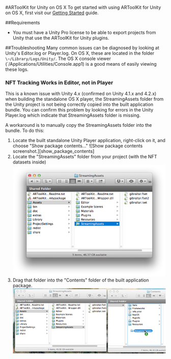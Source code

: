 #ARToolKit for Unity on OS X
To get started with using ARToolKit for Unity on OS X, first visit our [Getting Started][unity_getting_started] guide.

##Requirements

-   You must have a Unity Pro license to be able to export projects from Unity that use the ARToolKit for Unity plugins.

##Troubleshooting
Many common issues can be diagnosed by looking at Unity's Editor.log or Player.log. On OS X, these are located in the folder `\~/Library/Logs/Unity/`. The OS X console viewer (`/Applications/Utilities/Console.app1) is a good means of easily viewing these logs.

### NFT Tracking Works in Editor, not in Player
This is a known issue with Unity 4.x (confirmed on Unity 4.1.x and 4.2.x) when building the standalone OS X player, the StreamingAssets folder from the Unity project is not being correctly copied into the built application bundle. You can confirm this problem by looking for errors in the Unity Player.log which indicate that StreamingAssets folder is missing.

A workaround is to manually copy the StreamingAssets folder into the bundle. To do this:

1.  Locate the built standalone Unity Player application, right-click on it, and choose "Show package contents..." ![Show package contents screenshot.][show_package_contents]
2.  Locate the "StreamingAssets" folder from your project (with the NFT datasets inside) ![OS X StreamingAssets folder screenshot.][streamingassets_folder]
3.  Drag that folder into the "Contents" folder of the built application package. ![Dragging contents into StreamingAssets folder.][dragging_streamingassets_folder]


[unity_getting_started]: ../6_Unity/unity_getting_started.md
[show_pacakge_contents]: ../_media/unity_player_os_x_show_pacakge_contents.png
[streamingassets_folder]: ../_media/unity_os_x_streamingassets_folder.png
[dragging_streamingassets_folder]: ../_media/unity_os_x_dragging_streamingassets_folder.png
